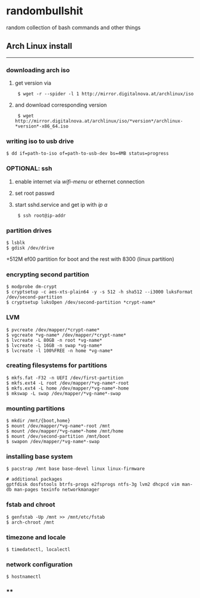 # **randombullshit**

random collection of bash commands and other things

## **Arch Linux install**

---
### **downloading arch iso**

1. get version via

        $ wget -r --spider -l 1 http://mirror.digitalnova.at/archlinux/iso

2. and download corresponding version

        $ wget http://mirror.digitalnova.at/archlinux/iso/*version*/archlinux-*version*-x86_64.iso

### **writing iso to usb drive**

    $ dd if=path-to-iso of=path-to-usb-dev bs=4MB status=progress


### **OPTIONAL: ssh**

1. enable internet via *wifi-menu* or ethernet connection
2. set root passwd
3. start sshd.service and get ip with *ip a*

        $ ssh root@ip-addr

### **partition drives**

    $ lsblk
    $ gdisk /dev/drive

+512M ef00 partition for boot
and the rest with 8300 (linux partition)

### **encrypting second partition**

    $ modprobe dm-crypt
    $ cryptsetup -c aes-xts-plain64 -y -s 512 -h sha512 --i3000 luksFormat /dev/second-partition
    $ cryptsetup luksOpen /dev/second-partition *crypt-name*

### **LVM**

    $ pvcreate /dev/mapper/*crypt-name*
    $ vgcreate *vg-name* /dev/mapper/*crypt-name*
    $ lvcreate -L 80GB -n root *vg-name*
    $ lvcreate -L 16GB -n swap *vg-name*
    $ lvcreate -l 100%FREE -n home *vg-name*

### **creating filesystems for partitions**

    $ mkfs.fat -F32 -n UEFI /dev/first-partition
    $ mkfs.ext4 -L root /dev/mapper/*vg-name*-root
    $ mkfs.ext4 -L home /dev/mapper/*vg-name*-home
    $ mkswap -L swap /dev/mapper/*vg-name*-swap

### **mounting partitions**

    $ mkdir /mnt/{boot,home}
    $ mount /dev/mapper/*vg-name*-root /mnt
    $ mount /dev/mapper/*vg-name*-home /mnt/home
    $ mount /dev/second-partition /mnt/boot
    $ swapon /dev/mapper/*vg-name*-swap


### **installing base system**

    $ pacstrap /mnt base base-devel linux linux-firmware

    # additional packages
    gptfdisk dosfstools btrfs-progs e2fsprogs ntfs-3g lvm2 dhcpcd vim man-db man-pages texinfo networkmanager

### **fstab and chroot**

    $ genfstab -Up /mnt >> /mnt/etc/fstab
    $ arch-chroot /mnt
### **timezone and locale**

    $ timedatectl, localectl

### **network configuration**

    $ hostnamectl

### **